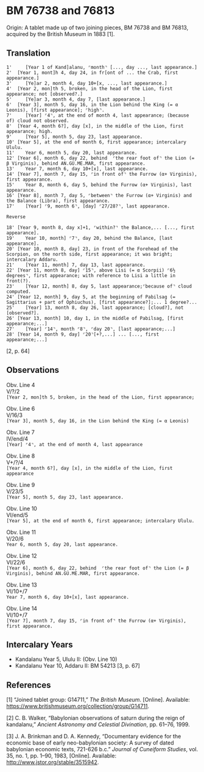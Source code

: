 BM 76738 and 76813
==================

Origin: A tablet made up of two joining pieces, BM 76738 and BM 76813,
acquired by the British Museum in 1883 \[1\].

Translation
-----------

    1'     [Year 1 of Kand]alanu, ⌜month⌝ [..., day ..., last appearance.]
    2'  [Year 1, mont]h 4, day 24, in fr[ont of ... the Crab, first appearance.]
    3'     [Ye]ar 2, month 4, day 10+[x, ..., last appearance.]
    4'  [Year 2, mon]th 5, broken, in the head of the Lion, first appearance; not [observed?.]
    5'     [Ye]ar 3, month 4, day 7, [last appearance.]
    6'  [Year 3], month 5, day 16, in the Lion behind the King (= α Leonis), [first appearance]; ⌜high⌝.
    7'     [Year] ⌜4⌝, at the end of month 4, last appearance; (because of) cloud not observed.
    8'  [Year 4, month 6?], day [x], in the middle of the Lion, first appearance; high.
    9'     [Year 5], month 5, day 23, last appearance.
    10' [Year 5], at the end of month 6, first appearance; intercalary Ululu.
    11'    Year 6, month 5, day 20, last appearance.
    12' [Year 6], month 6, day 22, behind  ⌜the rear foot of⌝ the Lion (= β Virginis), behind AN.GÚ.ME.MAR, first appearance.
    13'    Year 7, month 6, day 10+[x], last appearance.
    14' [Year 7], month 7, day 15, ⌜in front of⌝ the Furrow (α+ Virginis), first appearance.
    15'    Year 8, month 6, day 5, behind the Furrow (α+ Virginis), last appearance.
    16' [Year 8], month 7, day 5, ⌜between⌝ the Furrow (α+ Virginis) and the Balance (Libra), first appearance.
    17'    [Year] ⌜9, month 6⌝, [day] ⌜27/28?⌝, last appearance.

    Reverse

    18' [Year 9, month 8, day x]+1, ⌜within?⌝ the Balance,... [..., first appearance].
    19'    Year 10, month] ⌜7⌝, day 20, behind the Balance, [last appearance].
    20' [Year 10, month 8, day] 23, in front of the Forehead of the Scorpion, on the north side, first appearance; it was bright; intercalary Addaru.
    21'    [Year 11, month] 7, day 13, last appearance.
    22' [Year 11, month 8, day] ⌜15⌝, above Lisi (= α Scorpii) ⌜6½ degrees⌝, first appearance; with reference to Lisi a little in front(?).
    23'    [Year 12, month] 8, day 5, last appearance;⌜because of⌝ cloud computed.
    24' [Year 12, month] 9, day 5, at the beginning of Pabilsag (= Sagittarius + part of Ophiuchus), [first appearance?];... 1 degree?...
    25'    [Year] 13, month 8, day 26, last appearance; [cloud?], not [observed?].
    26' [Year 13, month] 10, day 1, in the middle of Pabilsag, [first appearance;...]
    27'    [Year] ⌜14⌝, month ⌜8⌝, ⌜day 20⌝, [last appearance;...]
    28' [Year 14, month 9, day] ⌜20⌝[+?,...] ... [..., first appearance;...]

\[2, p. 64\]

Observations
------------

Obv. Line 4  
V/?/2  
`[Year 2, mon]th 5, broken, in the head of the Lion, first appearance;`

Obv. Line 6  
V/16/3  
`[Year 3], month 5, day 16, in the Lion behind the King (= α Leonis)`

Obv. Line 7  
IV/end/4  
`[Year] ⌜4⌝, at the end of month 4, last appearance`

Obv. Line 8  
V+/?/4  
`[Year 4, month 6?], day [x], in the middle of the Lion, first appearance`

Obv. Line 9  
V/23/5  
`[Year 5], month 5, day 23, last appearance.`

Obv. Line 10  
VI/end/5  
`[Year 5], at the end of month 6, first appearance; intercalary Ululu.`

Obv. Line 11  
V/20/6  
`Year 6, month 5, day 20, last appearance.`

Obv. Line 12  
VI/22/6  
`[Year 6], month 6, day 22, behind  ⌜the rear foot of⌝ the Lion (= β Virginis), behind AN.GÚ.ME.MAR, first appearance.`

Obv. Line 13  
VI/10+/7  
`Year 7, month 6, day 10+[x], last appearance.`

Obv. Line 14  
VI/10+/7  
`[Year 7], month 7, day 15, ⌜in front of⌝ the Furrow (α+ Virginis), first appearance.`

Intercalary Years
-----------------

-   Kandalanu Year 5, Ululu II: (Obv. Line 10)
-   Kandalanu Year 10, Addaru II: BM 54213 \[3, p. 67\]

References
----------

\[1\] “Joined tablet group: G14711,” *The British Museum*. \[Online\].
Available: <https://www.britishmuseum.org/collection/group/G14711>.

\[2\] C. B. Walker, “Babylonian observations of saturn during the reign
of kandalanu,” *Ancient Astronomy and Celestial Divination*, pp. 61–76,
1999.

\[3\] J. A. Brinkman and D. A. Kennedy, “Documentary evidence for the
economic base of early neo-babylonian society: A survey of dated
babylonian economic texts, 721-626 b.c.” *Journal of Cuneiform Studies*,
vol. 35, no. 1, pp. 1–90, 1983, \[Online\]. Available:
<http://www.jstor.org/stable/3515942>.
